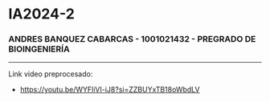 # IA2024-2
### ANDRES BANQUEZ CABARCAS - 1001021432 - PREGRADO DE BIOINGENIERÍA

---
Link video preprocesado:
* https://youtu.be/WYFliVI-iJ8?si=ZZBUYxTB18oWbdLV